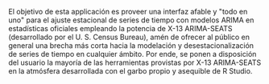 El objetivo de esta applicación es proveer una interfaz afable y "todo en uno" para el ajuste estacional de series de tiempo con modelos ARIMA 
en estadísticas oficiales empleando la potencia de X-13 ARIMA-SEATS (desarrollado por el U. S. Census Bureau), amén de ofrecer al público en general 
una brecha más corta hacia la modelación y desestacionalización de series de tiempo en cualquier ámbito. Por ende, se ponen a disposición del usuario 
la mayoría de las herramientas provistas por X-13 ARIMA-SEATS en la atmósfera desarrollada con el garbo propio y asequible de R Studio.
